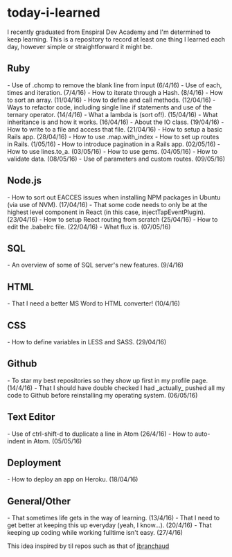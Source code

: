 # today-i-learned

I recently graduated from Enspiral Dev Academy and I'm determined to keep learning. This is a repository to record at least one thing I learned each day, however simple or straightforward it might be.

<h2>Ruby</h2>
- Use of .chomp to remove the blank line from input (6/4/16)
- Use of each, times and iteration. (7/4/16)
- How to iterate through a Hash. (8/4/16)
- How to sort an array. (11/04/16)
- How to define and call methods. (12/04/16)
- Ways to refactor code, including single line if statements and use of the ternary operator. (14/4/16)
- What a lambda is (sort of!). (15/04/16)
- What inheritance is and how it works. (16/04/16)
- About the IO class. (19/04/16)
- How to write to a file and access that file. (21/04/16)
- How to setup a basic Rails app. (28/04/16)
- How to use .map.with_index
- How to set up routes in Rails. (1/05/16)
- How to introduce pagination in a Rails app. (02/05/16)
- How to use lines.to_a. (03/05/16)
- How to use gems. (04/05/16)
- How to validate data. (08/05/16)
- Use of parameters and custom routes. (09/05/16)

<h2>Node.js</h2>
- How to sort out EACCES issues when installing NPM packages in Ubuntu (via use of NVM). (17/04/16)
- That some code needs to only be at the highest level component in React (in this case, injectTapEventPlugin). (23/04/16)
- How to setup React routing from scratch (25/04/16)
- How to edit the .babelrc file. (22/04/16)
- What flux is. (07/05/16)

<h2>SQL</h2>
- An overview of some of SQL server's new features. (9/4/16)

<h2>HTML</h2>
- That I need a better MS Word to HTML converter! (10/4/16)

<h2>CSS</h2>
- How to define variables in LESS and SASS. (29/04/16)

<h2>Github</h2>
- To star my best repositories so they show up first in my profile page. (14/4/16)
- That I should have double checked I had _actually_ pushed all my code to Github before reinstalling my operating system. (06/05/16)

<h2>Text Editor</h2>
- Use of ctrl-shift-d to duplicate a line in Atom (26/4/16)
- How to auto-indent in Atom. (05/05/16)

<h2>Deployment</h2>
- How to deploy an app on Heroku. (18/04/16)

<h2>General/Other</h2>
- That sometimes life gets in the way of learning. (13/4/16)
- That I need to get better at keeping this up everyday (yeah, I know...). (20/4/16)
- That keeping up coding while working fulltime isn't easy. (27/4/16)

This idea inspired by til repos such as that of <a href="https://github.com/jbranchaud/til">jbranchaud</a>
